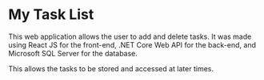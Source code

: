 # My Task List

This web application allows the user to add and delete tasks. It was made using React JS for the front-end, .NET Core Web API for the back-end, and Microsoft SQL Server for the database.

This allows the tasks to be stored and accessed at later times.
